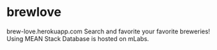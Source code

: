 # brewlove
brew-love.herokuapp.com
Search and favorite your favorite breweries!
Using MEAN Stack
Database is hosted on mLabs.
